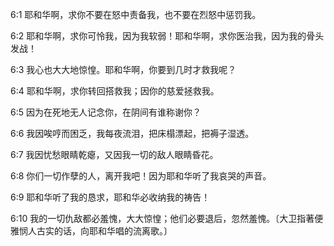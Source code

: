 <a id="1"></a>6:1  耶和华啊，求你不要在怒中责备我，也不要在烈怒中惩罚我。  

<a id="2"></a>6:2  耶和华啊，求你可怜我，因为我软弱！耶和华啊，求你医治我，因为我的骨头发战！  

<a id="3"></a>6:3  我心也大大地惊惶。耶和华啊，你要到几时才救我呢？  

<a id="4"></a>6:4  耶和华啊，求你转回搭救我；因你的慈爱拯救我。  

<a id="5"></a>6:5  因为在死地无人记念你，在阴间有谁称谢你？  

<a id="6"></a>6:6  我因唉哼而困乏，我每夜流泪，把床榻漂起，把褥子湿透。  

<a id="7"></a>6:7  我因忧愁眼睛乾瘪，又因我一切的敌人眼睛昏花。  

<a id="8"></a>6:8  你们一切作孽的人，离开我吧！因为耶和华听了我哀哭的声音。  

<a id="9"></a>6:9  耶和华听了我的恳求，耶和华必收纳我的祷告！  

<a id="10"></a>6:10  我的一切仇敌都必羞愧，大大惊惶；他们必要退后，忽然羞愧。〔大卫指著便雅悯人古实的话，向耶和华唱的流离歌。〕  
